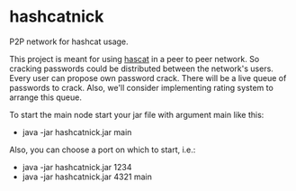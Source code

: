 # hashcatnick
P2P network for hashcat usage.

This project is meant for using [hascat](https://hashcat.net/hashcat/) in a peer to peer network. So
cracking passwords could be distributed between the network's users. Every user can propose own password crack.
There will be a live queue of passwords to crack. Also, we'll consider implementing rating
system to arrange this queue.

To start the main node start your jar file with argument main like this:
* java -jar hashcatnick.jar main

Also, you can choose a port on which to start, i.e.:
* java -jar hashcatnick.jar 1234
* java -jar hashcatnick.jar 4321 main